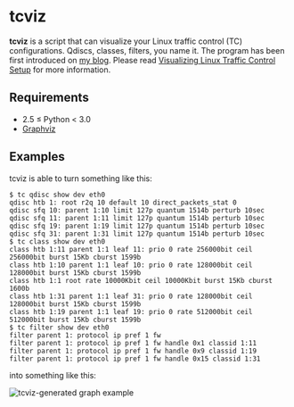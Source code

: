 tcviz
=====

**tcviz** is a script that can visualize your Linux traffic control (TC) configurations.
Qdiscs, classes, filters, you name it. The program has been first introduced on
[my blog](http://ze.phyr.us). Please read
[Visualizing Linux Traffic Control Setup](http://ze.phyr.us/visualizing-linux-traffic-control-setup)
for more information.


Requirements
------------

* 2.5 &le; Python &lt; 3.0
* [Graphviz](http://www.graphviz.org)


Examples
--------

tcviz is able to turn something like this:

	$ tc qdisc show dev eth0
	qdisc htb 1: root r2q 10 default 10 direct_packets_stat 0
	qdisc sfq 10: parent 1:10 limit 127p quantum 1514b perturb 10sec
	qdisc sfq 11: parent 1:11 limit 127p quantum 1514b perturb 10sec
	qdisc sfq 19: parent 1:19 limit 127p quantum 1514b perturb 10sec
	qdisc sfq 31: parent 1:31 limit 127p quantum 1514b perturb 10sec
	$ tc class show dev eth0
	class htb 1:11 parent 1:1 leaf 11: prio 0 rate 256000bit ceil 256000bit burst 15Kb cburst 1599b
	class htb 1:10 parent 1:1 leaf 10: prio 0 rate 128000bit ceil 128000bit burst 15Kb cburst 1599b
	class htb 1:1 root rate 10000Kbit ceil 10000Kbit burst 15Kb cburst 1600b
	class htb 1:31 parent 1:1 leaf 31: prio 0 rate 128000bit ceil 128000bit burst 15Kb cburst 1599b
	class htb 1:19 parent 1:1 leaf 19: prio 0 rate 512000bit ceil 512000bit burst 15Kb cburst 1599b
	$ tc filter show dev eth0
	filter parent 1: protocol ip pref 1 fw
	filter parent 1: protocol ip pref 1 fw handle 0x1 classid 1:11
	filter parent 1: protocol ip pref 1 fw handle 0x9 classid 1:19
	filter parent 1: protocol ip pref 1 fw handle 0x15 classid 1:31

into something like this:

![tcviz-generated graph example](https://raw.github.com/ze-phyr-us/tcviz/master/example.png)

